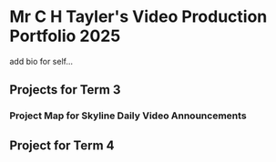 # Mr C H Tayler's Video Production Portfolio 2025

add bio for self...

## Projects for Term 3

### Project Map for Skyline Daily Video Announcements

## Project for Term 4
